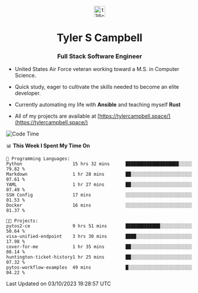 <p align="center">
<a href="https://www.linkedin.com/in/t36campbell" target="blank"><img align="center" src="https://ik.imagekit.io/t36campbell/Portfolio/linkedin.png.original_m8bbGgPh6.png" alt="t36campbell" height="30" width="30" /></a>
</p>
<h1 align="center">Tyler S Campbell</h1>
<h3 align="center">Full Stack Software Engineer</h3>

* United States Air Force veteran working toward a M.S. in Computer Science.

* Quick study, eager to cultivate the skills needed to become an elite developer.

* Currently automating my life with **Ansible** and teaching myself **Rust**

* All of my projects are available at [https://tylercampbell.space/](https://tylercampbell.space/)

<!--START_SECTION:waka-->
![Code Time](http://img.shields.io/badge/Code%20Time-2%2C859%20hrs%2018%20mins-blue)

📊 **This Week I Spent My Time On** 

```text
💬 Programming Languages: 
Python                   15 hrs 32 mins      ████████████████████░░░░░   79.82 % 
Markdown                 1 hr 28 mins        ██░░░░░░░░░░░░░░░░░░░░░░░   07.61 % 
YAML                     1 hr 27 mins        ██░░░░░░░░░░░░░░░░░░░░░░░   07.49 % 
SSH Config               17 mins             ░░░░░░░░░░░░░░░░░░░░░░░░░   01.53 % 
Docker                   16 mins             ░░░░░░░░░░░░░░░░░░░░░░░░░   01.37 % 

🐱‍💻 Projects: 
pytos2-ce                9 hrs 51 mins       █████████████░░░░░░░░░░░░   50.64 % 
visa-unified-endpoint    3 hrs 30 mins       ████░░░░░░░░░░░░░░░░░░░░░   17.98 % 
cover-for-me             1 hr 35 mins        ██░░░░░░░░░░░░░░░░░░░░░░░   08.14 % 
huntington-ticket-history1 hr 25 mins        ██░░░░░░░░░░░░░░░░░░░░░░░   07.32 % 
pytos-workflow-examples  49 mins             █░░░░░░░░░░░░░░░░░░░░░░░░   04.22 % 
```


 Last Updated on 03/10/2023 19:28:57 UTC
<!--END_SECTION:waka-->
